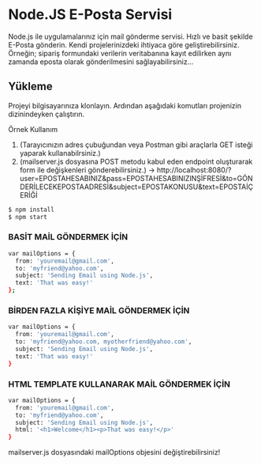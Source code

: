 # Node.JS E-Posta Servisi
Node.js ile uygulamalarınız için mail gönderme servisi. Hızlı ve basit şekilde E-Posta gönderin.
Kendi projelerinizdeki ihtiyaca göre geliştirebilirsiniz. Örneğin; sipariş formundaki verilerin veritabanına kayıt edilirken aynı zamanda eposta olarak gönderilmesini sağlayabilirsiniz...

## Yükleme
Projeyi bilgisayarınıza klonlayın.
Ardından aşağıdaki komutları projenizin dizinindeyken çalıştırın.

Örnek Kullanım 
1) (Tarayıcınızın adres çubuğundan veya Postman gibi araçlarla GET isteği yaparak kullanabilrsiniz.)
2) (mailserver.js dosyasına POST metodu kabul eden endpoint oluşturarak form ile değişkenleri gönderebilirsiniz.)
->  http://localhost:8080/?user=EPOSTAHESABINIZ&pass=EPOSTAHESABINIZINŞİFRESİ&to=GÖNDERİLECEKEPOSTAADRESİ&subject=EPOSTAKONUSU&text=EPOSTAİÇERİĞİ

```sh
$ npm install
$ npm start
```

### BASİT MAİL GÖNDERMEK İÇİN
```sh
var mailOptions = {
  from: 'youremail@gmail.com',
  to: 'myfriend@yahoo.com',
  subject: 'Sending Email using Node.js',
  text: 'That was easy!'
};
```

### BİRDEN FAZLA KİŞİYE MAİL GÖNDERMEK İÇİN
```sh
var mailOptions = {
  from: 'youremail@gmail.com',
  to: 'myfriend@yahoo.com, myotherfriend@yahoo.com',
  subject: 'Sending Email using Node.js',
  text: 'That was easy!'
}
```

### HTML TEMPLATE KULLANARAK MAİL GÖNDERMEK İÇİN
```sh
var mailOptions = {
  from: 'youremail@gmail.com',
  to: 'myfriend@yahoo.com',
  subject: 'Sending Email using Node.js',
  html: '<h1>Welcome</h1><p>That was easy!</p>'
}
```

 mailserver.js dosyasındaki mailOptions objesini değiştirebilirsiniz!
